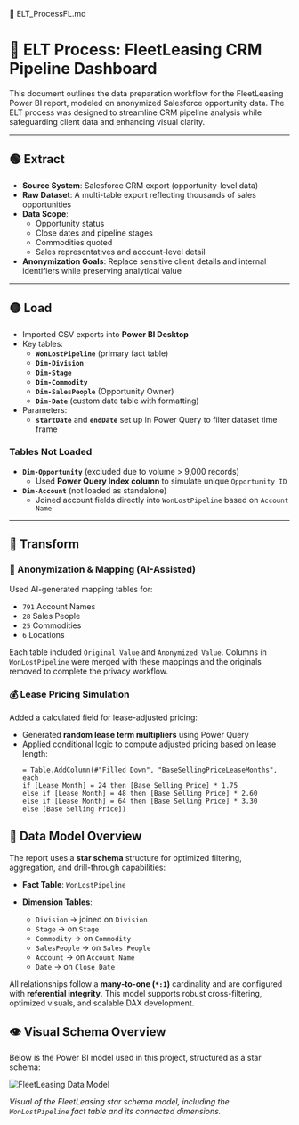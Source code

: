 📄 ELT_ProcessFL.md 
# 🔄 ELT Process: FleetLeasing CRM Pipeline Dashboard

This document outlines the data preparation workflow for the FleetLeasing Power BI report, modeled on anonymized Salesforce opportunity data. The ELT process was designed to streamline CRM pipeline analysis while safeguarding client data and enhancing visual clarity.

---

## 🟢 Extract

- **Source System**: Salesforce CRM export (opportunity-level data)
- **Raw Dataset**: A multi-table export reflecting thousands of sales opportunities
- **Data Scope**:
  - Opportunity status
  - Close dates and pipeline stages
  - Commodities quoted
  - Sales representatives and account-level detail
- **Anonymization Goals**: Replace sensitive client details and internal identifiers while preserving analytical value

---

## 🟡 Load

- Imported CSV exports into **Power BI Desktop**
- Key tables:
  - **`WonLostPipeline`** (primary fact table)
  - **`Dim-Division`**
  - **`Dim-Stage`**
  - **`Dim-Commodity`**
  - **`Dim-SalesPeople`** (Opportunity Owner)
  - **`Dim-Date`** (custom date table with formatting)
- Parameters:
  - **`startDate`** and **`endDate`** set up in Power Query to filter dataset time frame

### Tables Not Loaded

- **`Dim-Opportunity`** (excluded due to volume > 9,000 records)
  - Used **Power Query Index column** to simulate unique `Opportunity ID`
- **`Dim-Account`** (not loaded as standalone)
  - Joined account fields directly into `WonLostPipeline` based on `Account Name`

---

## 🔵 Transform

### 🔐 Anonymization & Mapping (AI-Assisted)

Used AI-generated mapping tables for:

- `791` Account Names  
- `28` Sales People  
- `25` Commodities  
- `6` Locations  

Each table included `Original Value` and `Anonymized Value`. Columns in `WonLostPipeline` were merged with these mappings and the originals removed to complete the privacy workflow.

### 💰 Lease Pricing Simulation

Added a calculated field for lease-adjusted pricing:

- Generated **random lease term multipliers** using Power Query
- Applied conditional logic to compute adjusted pricing based on lease length:
  ```powerquery
  = Table.AddColumn(#"Filled Down", "BaseSellingPriceLeaseMonths", each
  if [Lease Month] = 24 then [Base Selling Price] * 1.75
  else if [Lease Month] = 48 then [Base Selling Price] * 2.60
  else if [Lease Month] = 64 then [Base Selling Price] * 3.30
  else [Base Selling Price])

## 🧠 Data Model Overview

The report uses a **star schema** structure for optimized filtering, aggregation, and drill-through capabilities:

- **Fact Table**: `WonLostPipeline`

- **Dimension Tables**:
  - `Division` → joined on `Division`
  - `Stage` → on `Stage`
  - `Commodity` → on `Commodity`
  - `SalesPeople` → on `Sales People`
  - `Account` → on `Account Name`
  - `Date` → on `Close Date`

All relationships follow a **many-to-one (`*:1`)** cardinality and are configured with **referential integrity**. This model supports robust cross-filtering, optimized visuals, and scalable DAX development.

## 👁️ Visual Schema Overview

Below is the Power BI model used in this project, structured as a star schema:

![FleetLeasing Data Model](./Assets/FleetLeasing_DataModel.png)

_Visual of the FleetLeasing star schema model, including the `WonLostPipeline` fact table and its connected dimensions._

